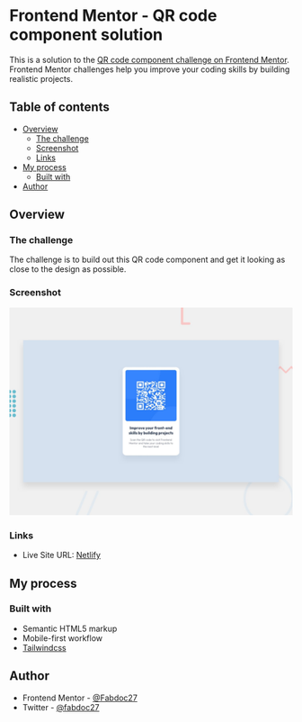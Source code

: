 # Frontend Mentor - QR code component solution

This is a solution to the
[QR code component challenge on Frontend Mentor](https://www.frontendmentor.io/challenges/qr-code-component-iux_sIO_H).
Frontend Mentor challenges help you improve your coding skills by building
realistic projects.

## Table of contents

- [Overview](#overview)
  - [The challenge](#the-challenge)
  - [Screenshot](#screenshot)
  - [Links](#links)
- [My process](#my-process)
  - [Built with](#built-with)
- [Author](#author)

## Overview

### The challenge

The challenge is to build out this QR code component and get it looking as close
to the design as possible.

### Screenshot

![Design preview for the QR code component coding challenge](./design/desktop-preview.jpg)

### Links

- Live Site URL: [Netlify](https://newbie1.netlify.app/)

## My process

### Built with

- Semantic HTML5 markup
- Mobile-first workflow
- [Tailwindcss](https://tailwindcss.com)

## Author

- Frontend Mentor - [@Fabdoc27](https://www.frontendmentor.io/profile/Fabdoc27)
- Twitter - [@fabdoc27](https://twitter.com/fabdoc27)
